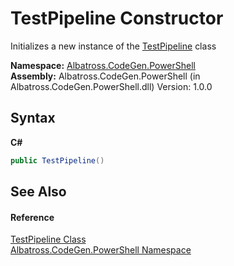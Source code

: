 # TestPipeline Constructor 
 

Initializes a new instance of the <a href="T_Albatross_CodeGen_PowerShell_TestPipeline.md">TestPipeline</a> class

**Namespace:**&nbsp;<a href="N_Albatross_CodeGen_PowerShell.md">Albatross.CodeGen.PowerShell</a><br />**Assembly:**&nbsp;Albatross.CodeGen.PowerShell (in Albatross.CodeGen.PowerShell.dll) Version: 1.0.0

## Syntax

**C#**<br />
``` C#
public TestPipeline()
```


## See Also


#### Reference
<a href="T_Albatross_CodeGen_PowerShell_TestPipeline.md">TestPipeline Class</a><br /><a href="N_Albatross_CodeGen_PowerShell.md">Albatross.CodeGen.PowerShell Namespace</a><br />